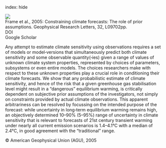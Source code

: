 index: hide

<div class="Citation">
    <div class="Citation-thumb CitationThumb-linked"  data-href="https://doi.org/10.1029/2004gl022241">
      <img src="https://static.claimspace.cloud/climate-study-static/refs/thumbs/12/Frame_et_al_2005-thumb.png" />
    </div>

  <div class="Citation-body">
    <div class="Citation-text">Frame et al., 2005: Constraining climate forecasts: The role of prior assumptions. <span class="Article-journal">Geophysical Research Letters, </span><span class="Article-volume">32, </span>L09702pp.</div>
    <div class="Citation-links">
      <div class="CitationLink" data-href="https://doi.org/10.1029/2004gl022241">
        <div class="CitationLink-icon CitationLink-Doi"></div>
        <div class="CitationLink-text">DOI</div>
      </div>
      <div class="CitationLink" data-href="https://scholar.google.com/scholar?q=10.1029/2004gl022241">
        <div class="CitationLink-icon CitationLink-Scholar"></div>
        <div class="CitationLink-text">Google Scholar</div>
      </div>
    </div>
  </div>
</div>

Any attempt to estimate climate sensitivity using observations requires a set of models or model‐versions that simultaneously predict both climate sensitivity and some observable quantity(‐ies) given a range of values of unknown climate system properties, represented by choices of parameters, subsystems or even entire models. The choices researchers make with respect to these unknown properties play a crucial role in conditioning their climate forecasts. We show that any probabilistic estimate of climate sensitivity, and hence of the risk that a given greenhouse gas stabilisation level might result in a “dangerous” equilibrium warming, is critically dependent on subjective prior assumptions of the investigators, not simply on constraints provided by actual climate observations. This apparent arbitrariness can be resolved by focussing on the intended purpose of the forecast: while uncertainty in long‐term equilibrium warming remains high, an objectively determined 10–90% (5–95%) range of uncertainty in climate sensitivity that is relevant to forecasts of 21st century transient warming under nearly all current emission scenarios is 1.4–4.1°C with a median of 2.4°C, in good agreement with the “traditional” range.

<div class="Citation-copy">
&copy; American Geophysical Union (AGU), 2005
</div>